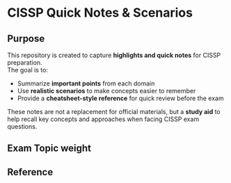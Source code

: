 # CISSP Quick Notes & Scenarios

## Purpose
This repository is created to capture **highlights and quick notes** for CISSP preparation.  
The goal is to:
- Summarize **important points** from each domain
- Use **realistic scenarios** to make concepts easier to remember
- Provide a **cheatsheet-style reference** for quick review before the exam

These notes are not a replacement for official materials, but a **study aid** to help recall key concepts and approaches when facing CISSP exam questions.

## Exam Topic weight


## Reference
